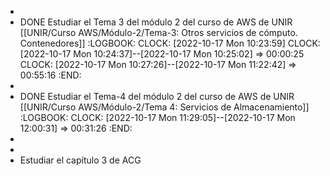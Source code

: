 -
- DONE Estudiar el Tema 3 del módulo 2 del curso de AWS de UNIR [[UNIR/Curso AWS/Módulo-2/Tema-3: Otros servicios de cómputo. Contenedores]]
  :LOGBOOK:
  CLOCK: [2022-10-17 Mon 10:23:59]
  CLOCK: [2022-10-17 Mon 10:24:37]--[2022-10-17 Mon 10:25:02] =>  00:00:25
  CLOCK: [2022-10-17 Mon 10:27:26]--[2022-10-17 Mon 11:22:42] =>  00:55:16
  :END:
-
- DONE Estudiar el Tema-4 del módulo 2 del curso de AWS de UNIR [[UNIR/Curso AWS/Módulo-2/Tema 4: Servicios de Almacenamiento]]
  :LOGBOOK:
  CLOCK: [2022-10-17 Mon 11:29:05]--[2022-10-17 Mon 12:00:31] =>  00:31:26
  :END:
-
-
- Estudiar el capítulo 3 de ACG